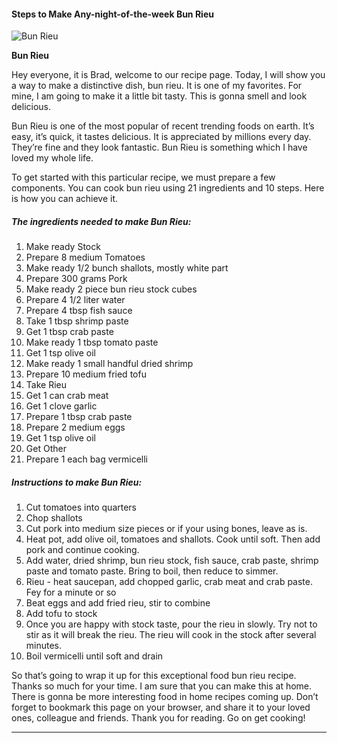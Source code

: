            

#### Steps to Make Any-night-of-the-week Bun Rieu

![Bun Rieu](https://img-global.cpcdn.com/recipes/5792461915422720/751x532cq70/bun-rieu-recipe-main-photo.jpg)

**Bun Rieu**

Hey everyone, it is Brad, welcome to our recipe page. Today, I will show you a way to make a distinctive dish, bun rieu. It is one of my favorites. For mine, I am going to make it a little bit tasty. This is gonna smell and look delicious.

Bun Rieu is one of the most popular of recent trending foods on earth. It’s easy, it’s quick, it tastes delicious. It is appreciated by millions every day. They’re fine and they look fantastic. Bun Rieu is something which I have loved my whole life.

To get started with this particular recipe, we must prepare a few components. You can cook bun rieu using 21 ingredients and 10 steps. Here is how you can achieve it.

##### The ingredients needed to make Bun Rieu:

1.  Make ready Stock
2.  Prepare 8 medium Tomatoes
3.  Make ready 1/2 bunch shallots, mostly white part
4.  Prepare 300 grams Pork
5.  Make ready 2 piece bun rieu stock cubes
6.  Prepare 4 1/2 liter water
7.  Prepare 4 tbsp fish sauce
8.  Take 1 tbsp shrimp paste
9.  Get 1 tbsp crab paste
10.  Make ready 1 tbsp tomato paste
11.  Get 1 tsp olive oil
12.  Make ready 1 small handful dried shrimp
13.  Prepare 10 medium fried tofu
14.  Take Rieu
15.  Get 1 can crab meat
16.  Get 1 clove garlic
17.  Prepare 1 tbsp crab paste
18.  Prepare 2 medium eggs
19.  Get 1 tsp olive oil
20.  Get Other
21.  Prepare 1 each bag vermicelli

##### Instructions to make Bun Rieu:

1.  Cut tomatoes into quarters
2.  Chop shallots
3.  Cut pork into medium size pieces or if your using bones, leave as is.
4.  Heat pot, add olive oil, tomatoes and shallots. Cook until soft. Then add pork and continue cooking.
5.  Add water, dried shrimp, bun rieu stock, fish sauce, crab paste, shrimp paste and tomato paste. Bring to boil, then reduce to simmer.
6.  Rieu - heat saucepan, add chopped garlic, crab meat and crab paste. Fey for a minute or so
7.  Beat eggs and add fried rieu, stir to combine
8.  Add tofu to stock
9.  Once you are happy with stock taste, pour the rieu in slowly. Try not to stir as it will break the rieu. The rieu will cook in the stock after several minutes.
10.  Boil vermicelli until soft and drain

So that’s going to wrap it up for this exceptional food bun rieu recipe. Thanks so much for your time. I am sure that you can make this at home. There is gonna be more interesting food in home recipes coming up. Don’t forget to bookmark this page on your browser, and share it to your loved ones, colleague and friends. Thank you for reading. Go on get cooking!

* * *